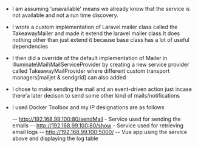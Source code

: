 -  I am assuming 'unavailable'  means we already know that the service is not available and not a run time discovery. 

- I wrote a custom implementation of Laravel mailer class called the TakeawayMailer and made it extend the laravel mailer class.It does nothing other than just extend it because base class has a lot of useful dependencies

- I then did a override of the default implementation of Mailer in Illuminate\Mail\MailServiceProvider by creating a new service provider called TakeawayMailProvider where different custom transport managers[mailjet & sendgrid] can also added

- I chose to make sending the mail and an event-driven action just incase there'a later decison to send some other kind of mails/notifications

- I used Docker Toolbox  and my IP designations are as follows

  -- http://192.168.99.100:80/sendMail - Service used for sending the emails
  -- http://192.168.99.100:80/show - Service used for retrieving email logs
  -- http://192.168.99.100:5000/  -- Vue app using the service above and displaying the log table